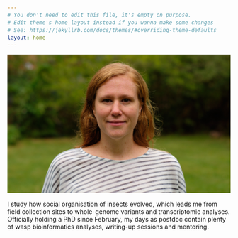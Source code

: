 ```yaml
---
# You don't need to edit this file, it's empty on purpose.
# Edit theme's home layout instead if you wanna make some changes
# See: https://jekyllrb.com/docs/themes/#overriding-theme-defaults
layout: home
---
```

![Emeline Favreau head and shoulder picture](assets/dr_emeline_favreau_DSCF0933_20-09-24.jpg)

I study how social organisation of insects evolved, which leads me from field collection sites to whole-genome variants and transcriptomic analyses. Officially holding a PhD since February, my days as postdoc contain plenty of wasp bioinformatics analyses, writing-up sessions and mentoring. 









